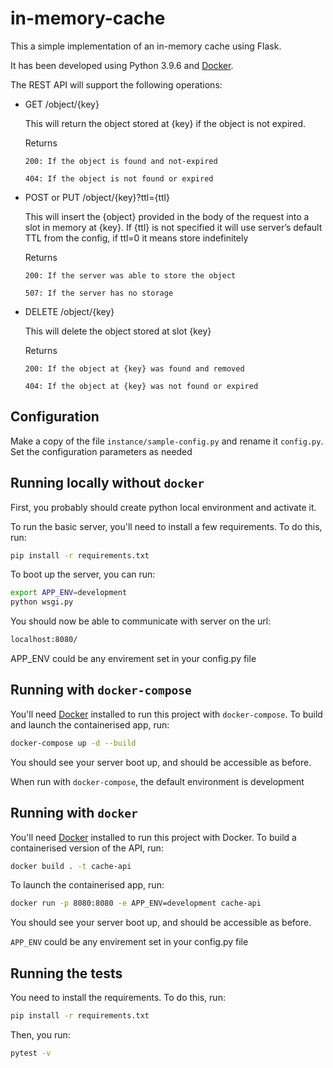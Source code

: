 # in-memory-cache

This a simple implementation of an in-memory cache using Flask.

It has been developed using Python 3.9.6 and [Docker](https://www.docker.com/). 

The REST API will support the following operations:
- GET /object/{key}
 
    This will return the object stored at {key} if the object is not expired.
    
  Returns
  
      200: If the object is found and not-expired

      404: If the object is not found or expired
    
- POST or PUT /object/{key}?ttl={ttl}
 
    This will insert the {object} provided in the body of the request into a slot in memory at
    {key}. If {ttl} is not specified it will use server’s default TTL from the config, if ttl=0 it
    means store indefinitely
    
  Returns
  
      200: If the server was able to store the object

      507: If the server has no storage

- DELETE /object/{key}
 
    This will delete the object stored at slot {key}
    
  Returns
  
      200: If the object at {key} was found and removed

      404: If the object at {key} was not found or expired

## Configuration

Make a copy of the file ```instance/sample-config.py``` and rename it ```config.py```. Set the configuration parameters as needed

## Running locally without `docker`

First, you probably should create python local environment and activate it.

To run the basic server, you'll need to install a few requirements. To do this, run:

```bash
pip install -r requirements.txt
```

To boot up the server, you can run:

```bash
export APP_ENV=development
python wsgi.py
```  

You should now be able to communicate with server on the url:

```bash
localhost:8080/
``` 

APP_ENV could be any envirement set in your config.py file

## Running with `docker-compose`

You'll need [Docker](https://www.docker.com/products/docker-desktop) 
installed to run this project with ```docker-compose```. To build and launch the containerised app, 
run:

```bash
docker-compose up -d --build
```

You should see your server boot up, and should be accessible as before.

When run with ```docker-compose```, the default environment is development

## Running with `docker`

You'll need [Docker](https://www.docker.com/products/docker-desktop) 
installed to run this project with Docker. To build a containerised version of the API, 
run:

```bash
docker build . -t cache-api
```

To launch the containerised app, run:

```bash
docker run -p 8080:8080 -e APP_ENV=development cache-api
```

You should see your server boot up, and should be accessible as before.

```APP_ENV``` could be any envirement set in your config.py file

## Running the tests

You need to install the requirements. To do this, run:

```bash
pip install -r requirements.txt
```
Then, you run:

```bash
pytest -v
```  
